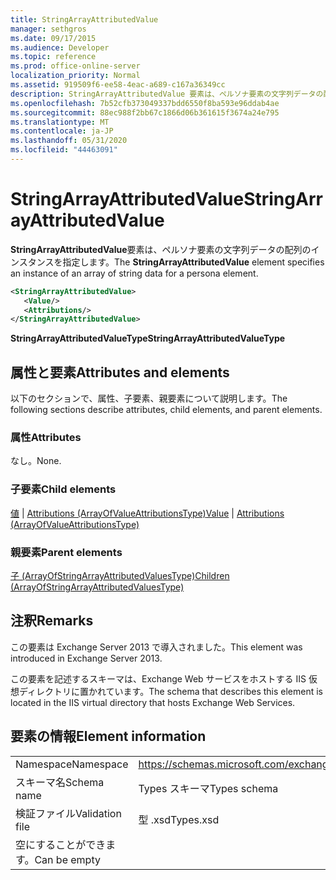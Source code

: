 ```yaml
---
title: StringArrayAttributedValue
manager: sethgros
ms.date: 09/17/2015
ms.audience: Developer
ms.topic: reference
ms.prod: office-online-server
localization_priority: Normal
ms.assetid: 919509f6-ee58-4eac-a689-c167a36349cc
description: StringArrayAttributedValue 要素は、ペルソナ要素の文字列データの配列のインスタンスを指定します。
ms.openlocfilehash: 7b52cfb373049337bdd6550f8ba593e96ddab4ae
ms.sourcegitcommit: 88ec988f2bb67c1866d06b361615f3674a24e795
ms.translationtype: MT
ms.contentlocale: ja-JP
ms.lasthandoff: 05/31/2020
ms.locfileid: "44463091"
---
```

# <a name="stringarrayattributedvalue"></a><span data-ttu-id="7fe10-103">StringArrayAttributedValue</span><span class="sxs-lookup"><span data-stu-id="7fe10-103">StringArrayAttributedValue</span></span>

<span data-ttu-id="7fe10-104">**StringArrayAttributedValue**要素は、ペルソナ要素の文字列データの配列のインスタンスを指定します。</span><span class="sxs-lookup"><span data-stu-id="7fe10-104">The **StringArrayAttributedValue** element specifies an instance of an array of string data for a persona element.</span></span> 
  
```XML
<StringArrayAttributedValue>
   <Value/>
   <Attributions/>
</StringArrayAttributedValue>
```

 <span data-ttu-id="7fe10-105">**StringArrayAttributedValueType**</span><span class="sxs-lookup"><span data-stu-id="7fe10-105">**StringArrayAttributedValueType**</span></span>
## <a name="attributes-and-elements"></a><span data-ttu-id="7fe10-106">属性と要素</span><span class="sxs-lookup"><span data-stu-id="7fe10-106">Attributes and elements</span></span>

<span data-ttu-id="7fe10-107">以下のセクションで、属性、子要素、親要素について説明します。</span><span class="sxs-lookup"><span data-stu-id="7fe10-107">The following sections describe attributes, child elements, and parent elements.</span></span>
  
### <a name="attributes"></a><span data-ttu-id="7fe10-108">属性</span><span class="sxs-lookup"><span data-stu-id="7fe10-108">Attributes</span></span>

<span data-ttu-id="7fe10-109">なし。</span><span class="sxs-lookup"><span data-stu-id="7fe10-109">None.</span></span>
  
### <a name="child-elements"></a><span data-ttu-id="7fe10-110">子要素</span><span class="sxs-lookup"><span data-stu-id="7fe10-110">Child elements</span></span>

<span data-ttu-id="7fe10-111">[値](value.md)  | [Attributions (ArrayOfValueAttributionsType)](attributions-arrayofvalueattributionstype.md)</span><span class="sxs-lookup"><span data-stu-id="7fe10-111">[Value](value.md) | [Attributions (ArrayOfValueAttributionsType)](attributions-arrayofvalueattributionstype.md)</span></span>
  
### <a name="parent-elements"></a><span data-ttu-id="7fe10-112">親要素</span><span class="sxs-lookup"><span data-stu-id="7fe10-112">Parent elements</span></span>

[<span data-ttu-id="7fe10-113">子 (ArrayOfStringArrayAttributedValuesType)</span><span class="sxs-lookup"><span data-stu-id="7fe10-113">Children (ArrayOfStringArrayAttributedValuesType)</span></span>](children-arrayofstringarrayattributedvaluestype.md)
  
## <a name="remarks"></a><span data-ttu-id="7fe10-114">注釈</span><span class="sxs-lookup"><span data-stu-id="7fe10-114">Remarks</span></span>

<span data-ttu-id="7fe10-115">この要素は Exchange Server 2013 で導入されました。</span><span class="sxs-lookup"><span data-stu-id="7fe10-115">This element was introduced in Exchange Server 2013.</span></span>
  
<span data-ttu-id="7fe10-116">この要素を記述するスキーマは、Exchange Web サービスをホストする IIS 仮想ディレクトリに置かれています。</span><span class="sxs-lookup"><span data-stu-id="7fe10-116">The schema that describes this element is located in the IIS virtual directory that hosts Exchange Web Services.</span></span>
  
## <a name="element-information"></a><span data-ttu-id="7fe10-117">要素の情報</span><span class="sxs-lookup"><span data-stu-id="7fe10-117">Element information</span></span>

|||
|:-----|:-----|
|<span data-ttu-id="7fe10-118">Namespace</span><span class="sxs-lookup"><span data-stu-id="7fe10-118">Namespace</span></span>  <br/> |https://schemas.microsoft.com/exchange/services/2006/types  <br/> |
|<span data-ttu-id="7fe10-119">スキーマ名</span><span class="sxs-lookup"><span data-stu-id="7fe10-119">Schema name</span></span>  <br/> |<span data-ttu-id="7fe10-120">Types スキーマ</span><span class="sxs-lookup"><span data-stu-id="7fe10-120">Types schema</span></span>  <br/> |
|<span data-ttu-id="7fe10-121">検証ファイル</span><span class="sxs-lookup"><span data-stu-id="7fe10-121">Validation file</span></span>  <br/> |<span data-ttu-id="7fe10-122">型 .xsd</span><span class="sxs-lookup"><span data-stu-id="7fe10-122">Types.xsd</span></span>  <br/> |
|<span data-ttu-id="7fe10-123">空にすることができます。</span><span class="sxs-lookup"><span data-stu-id="7fe10-123">Can be empty</span></span>  <br/> ||
   


